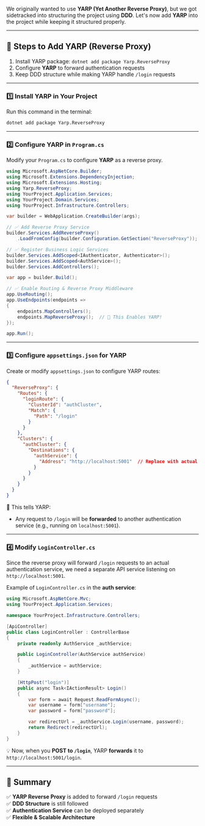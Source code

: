We originally wanted to use **YARP (Yet Another Reverse Proxy)**, but we got sidetracked into structuring the project using **DDD**. Let's now add **YARP** into the project while keeping it structured properly.

---

## **📌 Steps to Add YARP (Reverse Proxy)**
1. Install YARP package: `dotnet add package Yarp.ReverseProxy`
2. Configure **YARP** to forward authentication requests
3. Keep DDD structure while making YARP handle `/login` requests

---

### **1️⃣ Install YARP in Your Project**
Run this command in the terminal:
```sh
dotnet add package Yarp.ReverseProxy
```

---

### **2️⃣ Configure YARP in `Program.cs`**
Modify your `Program.cs` to configure **YARP** as a reverse proxy.

```csharp
using Microsoft.AspNetCore.Builder;
using Microsoft.Extensions.DependencyInjection;
using Microsoft.Extensions.Hosting;
using Yarp.ReverseProxy;
using YourProject.Application.Services;
using YourProject.Domain.Services;
using YourProject.Infrastructure.Controllers;

var builder = WebApplication.CreateBuilder(args);

// ✅ Add Reverse Proxy Service
builder.Services.AddReverseProxy()
    .LoadFromConfig(builder.Configuration.GetSection("ReverseProxy"));

// ✅ Register Business Logic Services
builder.Services.AddScoped<IAuthenticator, Authenticator>();
builder.Services.AddScoped<AuthService>();
builder.Services.AddControllers();

var app = builder.Build();

// ✅ Enable Routing & Reverse Proxy Middleware
app.UseRouting();
app.UseEndpoints(endpoints =>
{
    endpoints.MapControllers();
    endpoints.MapReverseProxy();  // 🛑 This Enables YARP!
});

app.Run();
```

---

### **3️⃣ Configure `appsettings.json` for YARP**
Create or modify `appsettings.json` to configure YARP routes:

```json
{
  "ReverseProxy": {
    "Routes": {
      "loginRoute": {
        "ClusterId": "authCluster",
        "Match": {
          "Path": "/login"
        }
      }
    },
    "Clusters": {
      "authCluster": {
        "Destinations": {
          "authService": {
            "Address": "http://localhost:5001"  // Replace with actual auth service URL
          }
        }
      }
    }
  }
}
```
🔹 This tells YARP:  
- Any request to `/login` will be **forwarded** to another authentication service (e.g., running on `localhost:5001`).

---

### **4️⃣ Modify `LoginController.cs`**
Since the reverse proxy will forward `/login` requests to an actual authentication service, we need a separate API service listening on `http://localhost:5001`.

Example of `LoginController.cs` in the **auth service**:
```csharp
using Microsoft.AspNetCore.Mvc;
using YourProject.Application.Services;

namespace YourProject.Infrastructure.Controllers;

[ApiController]
public class LoginController : ControllerBase
{
    private readonly AuthService _authService;

    public LoginController(AuthService authService)
    {
        _authService = authService;
    }

    [HttpPost("login")]
    public async Task<IActionResult> Login()
    {
        var form = await Request.ReadFormAsync();
        var username = form["username"];
        var password = form["password"];

        var redirectUrl = _authService.Login(username, password);
        return Redirect(redirectUrl);
    }
}
```
💡 Now, when you **POST to `/login`**, YARP **forwards** it to `http://localhost:5001/login`.

---

## **🎯 Summary**
✅ **YARP Reverse Proxy** is added to forward `/login` requests  
✅ **DDD Structure** is still followed  
✅ **Authentication Service** can be deployed separately  
✅ **Flexible & Scalable Architecture**  
